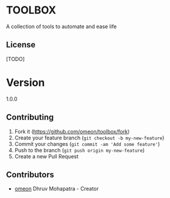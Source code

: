 # TOOLBOX

A collection of tools to automate and ease life

## License

[TODO] 

# Version

1.0.0

## Contributing

1. Fork it (<https://github.com/omeon/toolbox/fork>)
2. Create your feature branch (`git checkout -b my-new-feature`)
3. Commit your changes (`git commit -am 'Add some feature'`)
4. Push to the branch (`git push origin my-new-feature`)
5. Create a new Pull Request

## Contributors
- [omeon](https://github.com/omeon) Dhruv Mohapatra - Creator
